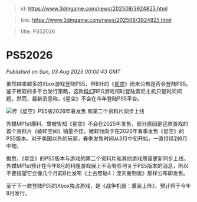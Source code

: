 > id: https://www.3dmgame.com/news/202508/3924825.html

> link: https://www.3dmgame.com/news/202508/3924825.html

> title: PS52026

# PS52026
_Published on Sun, 03 Aug 2025 00:00:43 GMT_

虽然越来越多的Xbox游戏登陆PS5，但B社的《[星空](https://www.3dmgame.com/games/starfield/)》尚未公布是否会登陆PS5。鉴于微软的多平台发行策略，这款[科幻](https://www.3dmgame.com/tag/kehuan_1/)RPG游戏何时登陆索尼主机只是时间问题。然而，最新消息称，《星空》不会在今年登陆PS5平台。

![传《星空》PS5版2026年春发售 和第二个资料片同步上线](https://img.3dmgame.com/uploads/images/news/20250803/1754181352_257212.webp)

外媒MP1st爆料，曾被告知《星空》不会在2025年发售，部分原因是这款游戏的首个资料片《破碎空间》销量不佳。微软倾向于在2026年春季发售《星空》的PS5版本。对于美国以外的玩家，春季发售时间从3月中旬开始，一直持续到6月中旬。

据悉，《星空》的PS5版本与游戏的第二个资料片和其他游戏质量更新同步上线。外媒MP1st预计在今年8月的科隆游戏展上不会有任何关于PS5版本的消息，所以不要指望它会像几个月前B社发布《上古卷轴4：湮灭重制版》那样公布即发售。

至于下一款登陆PS5的Xbox独占游戏，是《战争机器：重装上阵》，预计将于今年8月发行。
